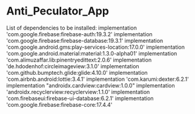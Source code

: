 # Anti_Peculator_App
List of dependencies to be installed:
 implementation 'com.google.firebase:firebase-auth:19.3.2'
 implementation 'com.google.firebase:firebase-database:19.3.1'
 implementation 'com.google.android.gms:play-services-location:17.0.0'
 implementation 'com.google.android.material:material:1.3.0-alpha01'
 implementation 'com.alimuzaffar.lib:pinentryedittext:2.0.6'
 implementation 'de.hdodenhof:circleimageview:3.1.0'
 implementation 'com.github.bumptech.glide:glide:4.10.0'
 implementation 'com.airbnb.android:lottie:3.4.1'
 implementation 'com.karumi:dexter:6.2.1'
 implementation "androidx.cardview:cardview:1.0.0"
 implementation 'androidx.recyclerview:recyclerview:1.1.0'
 implementation 'com.firebaseui:firebase-ui-database:6.2.1'
 implementation 'com.google.firebase:firebase-core:17.4.4'
